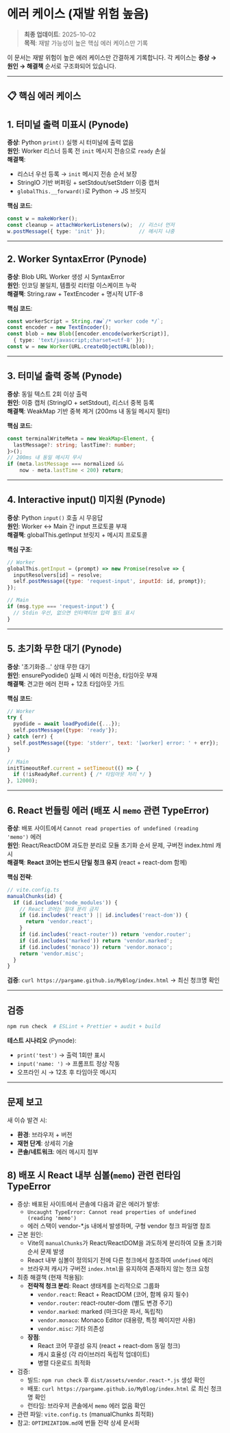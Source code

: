 
# 에러 케이스 (재발 위험 높음)

> **최종 업데이트**: 2025-10-02  
> **목적**: 재발 가능성이 높은 핵심 에러 케이스만 기록

이 문서는 재발 위험이 높은 에러 케이스만 간결하게 기록합니다. 각 케이스는 **증상 → 원인 → 해결책** 순서로 구조화되어 있습니다.

---

## 📋 핵심 에러 케이스

## 1. 터미널 출력 미표시 (Pynode)
**증상**: Python `print()` 실행 시 터미널에 출력 없음  
**원인**: Worker 리스너 등록 전 `init` 메시지 전송으로 `ready` 손실  
**해결책**:
- 리스너 우선 등록 → `init` 메시지 전송 순서 보장
- StringIO 기반 버퍼링 + setStdout/setStderr 이중 캡처
- `globalThis.__forward()`로 Python → JS 브릿지

**핵심 코드**:
```typescript
const w = makeWorker();
const cleanup = attachWorkerListeners(w);  // 리스너 먼저
w.postMessage({ type: 'init' });           // 메시지 나중
```

---

## 2. Worker SyntaxError (Pynode)
**증상**: Blob URL Worker 생성 시 SyntaxError  
**원인**: 인코딩 불일치, 템플릿 리터럴 이스케이프 누락  
**해결책**: String.raw + TextEncoder + 명시적 UTF-8

**핵심 코드**:
```typescript
const workerScript = String.raw`/* worker code */`;
const encoder = new TextEncoder();
const blob = new Blob([encoder.encode(workerScript)], 
  { type: 'text/javascript;charset=utf-8' });
const w = new Worker(URL.createObjectURL(blob));
```

---

## 3. 터미널 출력 중복 (Pynode)
**증상**: 동일 텍스트 2회 이상 출력  
**원인**: 이중 캡처 (StringIO + setStdout), 리스너 중복 등록  
**해결책**: WeakMap 기반 중복 제거 (200ms 내 동일 메시지 필터)

**핵심 코드**:
```typescript
const terminalWriteMeta = new WeakMap<Element, {
  lastMessage?: string; lastTime?: number;
}>();
// 200ms 내 동일 메시지 무시
if (meta.lastMessage === normalized && 
    now - meta.lastTime < 200) return;
```

---

## 4. Interactive input() 미지원 (Pynode)
**증상**: Python `input()` 호출 시 무응답  
**원인**: Worker ↔ Main 간 input 프로토콜 부재  
**해결책**: globalThis.getInput 브릿지 + 메시지 프로토콜

**핵심 구조**:
```javascript
// Worker
globalThis.getInput = (prompt) => new Promise(resolve => {
  inputResolvers[id] = resolve;
  self.postMessage({type: 'request-input', inputId: id, prompt});
});

// Main
if (msg.type === 'request-input') {
  // Stdin 우선, 없으면 인터랙티브 입력 필드 표시
}
```

---

## 5. 초기화 무한 대기 (Pynode)
**증상**: '초기화중...' 상태 무한 대기  
**원인**: ensurePyodide() 실패 시 에러 미전송, 타임아웃 부재  
**해결책**: 견고한 에러 전파 + 12초 타임아웃 가드

**핵심 코드**:
```javascript
// Worker
try {
  pyodide = await loadPyodide({...});
  self.postMessage({type: 'ready'});
} catch (err) {
  self.postMessage({type: 'stderr', text: '[worker] error: ' + err});
}

// Main
initTimeoutRef.current = setTimeout(() => {
  if (!isReadyRef.current) { /* 타임아웃 처리 */ }
}, 12000);
```

---



## 6. React 번들링 에러 (배포 시 `memo` 관련 TypeError)
**증상**: 배포 사이트에서 `Cannot read properties of undefined (reading 'memo')` 에러  
**원인**: React/ReactDOM 과도한 분리로 모듈 초기화 순서 문제, 구버전 index.html 캐시  
**해결책**: **React 코어는 반드시 단일 청크 유지** (react + react-dom 함께)

**핵심 전략**:
```typescript
// vite.config.ts
manualChunks(id) {
  if (id.includes('node_modules')) {
    // React 코어는 절대 분리 금지
    if (id.includes('react') || id.includes('react-dom')) {
      return 'vendor.react';
    }
    if (id.includes('react-router')) return 'vendor.router';
    if (id.includes('marked')) return 'vendor.marked';
    if (id.includes('monaco')) return 'vendor.monaco';
    return 'vendor.misc';
  }
}
```

**검증**: `curl https://pargame.github.io/MyBlog/index.html` → 최신 청크명 확인

---

## 검증

```bash
npm run check  # ESLint + Prettier + audit + build
```

**테스트 시나리오** (Pynode):
- `print('test')` → 출력 1회만 표시
- `input('name: ')` → 프롬프트 정상 작동
- 오프라인 시 → 12초 후 타임아웃 메시지

---

## 문제 보고

새 이슈 발견 시:
- **환경**: 브라우저 + 버전
- **재현 단계**: 상세히 기술
- **콘솔/네트워크**: 에러 메시지 첨부

## 8) 배포 시 React 내부 심볼(`memo`) 관련 런타임 TypeError
- 증상: 배포된 사이트에서 콘솔에 다음과 같은 에러가 발생:
	- `Uncaught TypeError: Cannot read properties of undefined (reading 'memo')`
	- 에러 스택이 vendor-*.js 내에서 발생하며, 구형 vendor 청크 파일명 참조
- 근본 원인:
	- Vite의 `manualChunks`가 React/ReactDOM을 과도하게 분리하여 모듈 초기화 순서 문제 발생
	- React 내부 심볼이 정의되기 전에 다른 청크에서 참조하여 `undefined` 에러
	- 브라우저 캐시가 구버전 `index.html`을 유지하여 존재하지 않는 청크 요청
- 최종 해결책 (현재 적용됨):
	- **전략적 청크 분리**: React 생태계를 논리적으로 그룹화
		- `vendor.react`: React + ReactDOM (코어, 함께 유지 필수)
		- `vendor.router`: react-router-dom (별도 변경 주기)
		- `vendor.marked`: marked (마크다운 파서, 독립적)
		- `vendor.monaco`: Monaco Editor (대용량, 특정 페이지만 사용)
		- `vendor.misc`: 기타 의존성
	- **장점**: 
		- React 코어 무결성 유지 (react + react-dom 동일 청크)
		- 캐시 효율성 (각 라이브러리 독립적 업데이트)
		- 병렬 다운로드 최적화
- 검증:
	- 빌드: `npm run check` 후 `dist/assets/vendor.react-*.js` 생성 확인
	- 배포: `curl https://pargame.github.io/MyBlog/index.html` 로 최신 청크명 확인
	- 런타임: 브라우저 콘솔에서 `memo` 에러 없음 확인
- 관련 파일: `vite.config.ts` (manualChunks 최적화)
- 참고: `OPTIMIZATION.md`에 번들 전략 상세 문서화

